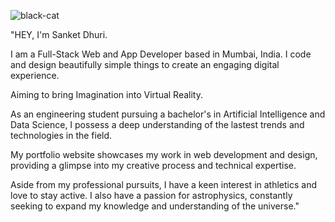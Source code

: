 <!--
**sanket-25/sanket-25** is a ✨ _special_ ✨ repository because its `README.md` (this file) appears on your GitHub profile.

Here are some ideas to get you started:

- 🔭 I’m currently working on ...
- 🌱 I’m currently learning ...
- 👯 I’m looking to collaborate on ...
- 🤔 I’m looking for help with ...
- 💬 Ask me about ...
- 📫 How to reach me: ...
- 😄 Pronouns: ...
- ⚡ Fun fact: ...
-->
![black-cat](https://github.com/sanket-25/sanket-25/assets/49972214/ffabf77a-233b-49c2-bf70-e9a4ff61a19d)

"HEY, I'm Sanket Dhuri.


I am a Full-Stack Web and App Developer based in Mumbai, India. I code and design beautifully simple things to create an engaging digital experience.


Aiming to bring Imagination into Virtual Reality.


As an engineering student pursuing a bachelor's in Artificial Intelligence and Data Science, I possess a deep understanding of the lastest trends and technologies in the field.


My portfolio website showcases my work in web development and design, providing a glimpse into my creative process and technical expertise.


Aside from my professional pursuits, I have a keen interest in athletics and love to stay active. I also have a passion for astrophysics, constantly seeking to expand my knowledge and understanding of the universe."

